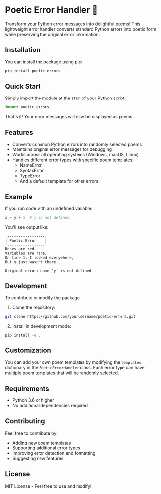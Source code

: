 # Poetic Error Handler 🌹
Transform your Python error messages into delightful poems! This lightweight error handler converts standard Python errors into poetic form while preserving the original error information.

## Installation
You can install the package using pip:
```bash
pip install poetic-errors
```

## Quick Start
Simply import the module at the start of your Python script:
```python
import poetic_errors
```

That's it! Your error messages will now be displayed as poems.

## Features
- Converts common Python errors into randomly selected poems
- Maintains original error messages for debugging
- Works across all operating systems (Windows, macOS, Linux)
- Handles different error types with specific poem templates:
  - NameError
  - SyntaxError
  - TypeError
  - And a default template for other errors

## Example
If you run code with an undefined variable:
```python
x = y + 1  # y is not defined
```

You'll see output like:
```
.-----------------.
| Poetic Error    |
'-----------------'
Roses are red,
Variables are rare,
On line 1, I looked everywhere,
But y just wasn't there.

Original error: name 'y' is not defined
```

## Development
To contribute or modify the package:

1. Clone the repository:
```bash
git clone https://github.com/yourusername/poetic-errors.git
```

2. Install in development mode:
```bash
pip install -e .
```

## Customization
You can add your own poem templates by modifying the `templates` dictionary in the `PoeticErrorHandler` class. Each error type can have multiple poem templates that will be randomly selected.

## Requirements
- Python 3.6 or higher
- No additional dependencies required

## Contributing
Feel free to contribute by:
- Adding new poem templates
- Supporting additional error types
- Improving error detection and formatting
- Suggesting new features

## License
MIT License - Feel free to use and modify!